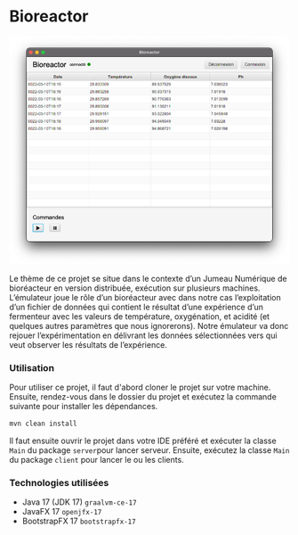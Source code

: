 # Bioreactor


<div align="center">
  <center><img src="img.png"></center>
</div>


Le thème de ce projet se situe dans le contexte d’un Jumeau Numérique de bioréacteur en
version distribuée, exécution sur plusieurs machines. L’émulateur joue le rôle d’un bioréacteur
avec dans notre cas l’exploitation d’un fichier de données qui contient le résultat d’une
expérience d’un fermenteur avec les valeurs de température, oxygénation, et acidité (et
quelques autres paramètres que nous ignorerons). Notre émulateur va donc rejouer
l’expérimentation en délivrant les données sélectionnées vers qui veut observer les
résultats de l’expérience.

### Utilisation

Pour utiliser ce projet, il faut d'abord cloner le projet sur votre machine. 
Ensuite, rendez-vous dans le dossier du projet et exécutez la commande suivante pour installer les dépendances.
```bash
mvn clean install
```
Il faut ensuite ouvrir le projet dans votre IDE préféré et exécuter la classe `Main` du package `server`pour lancer serveur.
Ensuite, exécutez la classe `Main` du package `client` pour lancer le ou les clients.


### Technologies utilisées

- Java 17 (JDK 17) `graalvm-ce-17`
- JavaFX 17 `openjfx-17` 
- BootstrapFX 17 `bootstrapfx-17`

